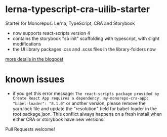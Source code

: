 # lerna-typescript-cra-uilib-starter
Starter for Monorepos: Lerna, TypeScript, CRA and Storybook

- now supports react-scripts version 4 
- contains the storybook "sb init" scaffolding with typescript, with slight modifications
- the UI library packages .css and .scss files in the library-folders now

[more details in the blogpost](https://dev.to/shnydercom/monorepos-lerna-typescript-cra-and-storybook-combined-4hli)

# known issues
- if you get this error message: `The react-scripts package provided by Create React App requires a dependency: my-monorepo-cra-app:   "babel-loader": "8.1.0"` or another version, please remove the yarn.lock file and update the "resolution" field for babel-loader in the root package.json. This conflict always happens on a fresh install when either CRA or storybook have new versions. 

Pull Requests welcome!
